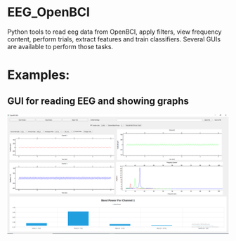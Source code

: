 # EEG_OpenBCI
Python tools to read eeg data from OpenBCI, apply filters, view frequency content, perform trials, extract features and train classifiers.
Several GUIs are available to perform those tasks.
# Examples:
<h2>GUI for reading EEG and showing graphs</h2>
<img src="https://github.com/michaelgr1/EEG_OpenBCI/blob/master/screenshots/eeg_gui_screencapture.PNG"/>
